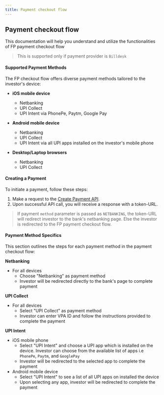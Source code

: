 ```yaml
---
title: Payment checkout flow
---
```


## Payment checkout flow

This documentation will help you understand and utilize the functionalities of FP payment checkout flow

> This is supported only if payment provider is `Billdesk`

#### Supported Payment Methods

The FP checkout flow offers diverse payment methods tailored to the investor's device:

- **iOS mobile device**
  - Netbanking
  - UPI Collect
  - UPI Intent via PhonePe, Paytm, Google Pay

- **Android mobile device**
  - Netbanking
  - UPI Collect
  - UPI Intent via all UPI apps installed on the investor's mobile phone

- **Desktop/Laptop browsers**
  - Netbanking
  - UPI Collect

#### Creating a Payment

To initiate a payment, follow these steps:

1. Make a request to the [Create Payment API](https://fintechprimitives.com/docs/api/#create-a-payment).
2. Upon successful API call, you will receive a response with a token-URL.


> If payment `method` parameter is passed as `NETBANKING`, the token-URL will redirect investor to the bank's netbanking page. Else the investor is redirected to the FP payment checkout flow.


#### Payment Method Specifics

This section outlines the steps for each payment method in the payment checkout flow:

**Netbanking**

- For all devices
  - Choose "Netbanking" as payment method
  - Investor will be redirected directly to the bank's page to complete payment

**UPI Collect**

- For all devices
  - Select "UPI Collect" as payment method
  - Investor can enter VPA ID and follow the instructions provided to complete the payment

**UPI Intent**

- iOS mobile phone
  - Select "UPI Intent" and choose a UPI app which is installed on the device. Investor can choose from the available list of apps i.e `PhonePe`, `Paytm`, and `GooglePay`
  - Investor will be redirected to the selected app to complete the payment
- Android mobile device
  - Select "UPI Intent" to see a list of all UPI apps on installed the device
  - Upon selecting any app, investor will be redirected  to complete the payment



